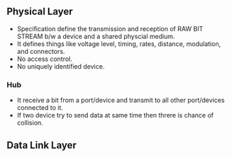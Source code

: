 ## Physical Layer
- Specification define the transmission and reception of RAW BIT STREAM b/w a device and a shared physcial medium.
- It defines things like voltage level, timing, rates, distance, modulation, and connectors.
- No access control.
- No uniquely identified device.

### Hub
- It receive a bit from a port/device and transmit to all other port/devices connected to it.
- If two device try to send data at same time then threre is chance of collision.

## Data Link Layer
